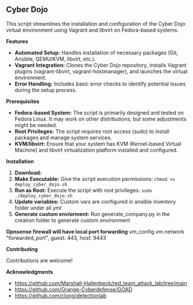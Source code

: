 ## Cyber Dojo

This script streamlines the installation and configuration of the Cyber Dojo virtual environment using Vagrant and libvirt on Fedora-based systems.


**Features**

* **Automated Setup:**  Handles installation of necessary packages (Git, Ansible, QEMU/KVM, libvirt, etc.).
* **Vagrant Integration:** Clones the Cyber Dojo repository, installs Vagrant plugins (vagrant-libvirt, vagrant-hostmanager), and launches the virtual environment.
* **Error Handling:** Includes basic error checks to identify potential issues during the setup process.

**Prerequisites**

* **Fedora-based System:**  The script is primarily designed and tested on Fedora Linux. It may work on other distributions, but some adjustments might be needed.
* **Root Privileges:**  The script requires root access (sudo) to install packages and manage system services.
* **KVM/libvirt:**  Ensure that your system has KVM (Kernel-based Virtual Machine) and libvirt virtualization platform installed and configured.

**Installation**

1. **Download:**
2. **Make Executable:** Give the script execution permissions: `chmod +x deploy_cyber_dojo.sh`
3. **Run as Root:** Execute the script with root privileges: `sudo ./deploy_cyber_dojo.sh`
4. **Update variables:** Custom vars are configured in ansible inventory folder under all.yml
5. **Generate custom enviorment:** Run generate_company.py in the creation folder to generate custom environment


**Opnsense firewall will have local port forwarding**
vm_config.vm.network "forwarded_port", guest: 443, host: 9443


**Contributing**

Contributions are welcome!

**Acknowledgments**

* https://github.com/Marshall-Hallenbeck/red_team_attack_lab/tree/main
* https://github.com/Orange-Cyberdefense/GOAD
* https://github.com/clong/detectionlab
